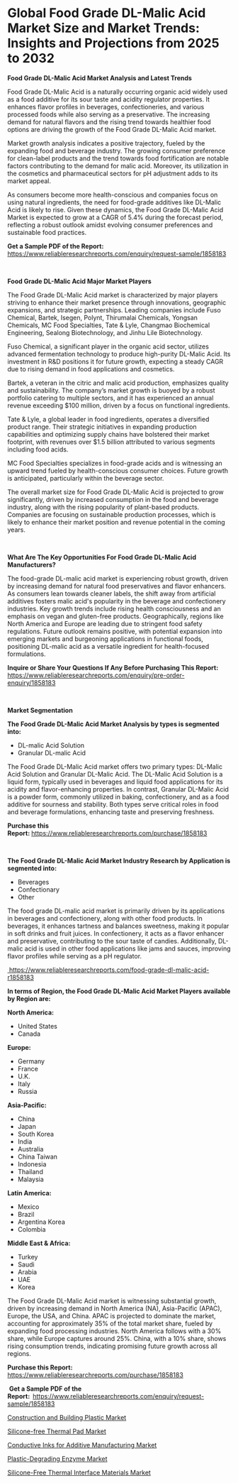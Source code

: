 <p><h1>Global Food Grade DL-Malic Acid Market Size and Market Trends: Insights and Projections from 2025 to 2032</h1></p><p><strong>Food Grade DL-Malic Acid Market Analysis and Latest Trends</strong></p>
<p><p>Food Grade DL-Malic Acid is a naturally occurring organic acid widely used as a food additive for its sour taste and acidity regulator properties. It enhances flavor profiles in beverages, confectioneries, and various processed foods while also serving as a preservative. The increasing demand for natural flavors and the rising trend towards healthier food options are driving the growth of the Food Grade DL-Malic Acid market.</p><p>Market growth analysis indicates a positive trajectory, fueled by the expanding food and beverage industry. The growing consumer preference for clean-label products and the trend towards food fortification are notable factors contributing to the demand for malic acid. Moreover, its utilization in the cosmetics and pharmaceutical sectors for pH adjustment adds to its market appeal.</p><p>As consumers become more health-conscious and companies focus on using natural ingredients, the need for food-grade additives like DL-Malic Acid is likely to rise. Given these dynamics, the Food Grade DL-Malic Acid Market is expected to grow at a CAGR of 5.4% during the forecast period, reflecting a robust outlook amidst evolving consumer preferences and sustainable food practices.</p></p>
<p><strong>Get a Sample PDF of the Report:&nbsp;</strong> <a href="https://www.reliableresearchreports.com/enquiry/request-sample/1858183?utm_campaign=13&utm_medium=2&utm_source=Github&utm_content=ia&utm_term=03042025&utm_id=food-grade-dl-malic-acid">https://www.reliableresearchreports.com/enquiry/request-sample/1858183</a></p>
<p>&nbsp;</p>
<p><strong>Food Grade DL-Malic Acid Major Market Players</strong></p>
<p><p>The Food Grade DL-Malic Acid market is characterized by major players striving to enhance their market presence through innovations, geographic expansions, and strategic partnerships. Leading companies include Fuso Chemical, Bartek, Isegen, Polynt, Thirumalai Chemicals, Yongsan Chemicals, MC Food Specialties, Tate & Lyle, Changmao Biochemical Engineering, Sealong Biotechnology, and Jinhu Lile Biotechnology.</p><p>Fuso Chemical, a significant player in the organic acid sector, utilizes advanced fermentation technology to produce high-purity DL-Malic Acid. Its investment in R&D positions it for future growth, expecting a steady CAGR due to rising demand in food applications and cosmetics.</p><p>Bartek, a veteran in the citric and malic acid production, emphasizes quality and sustainability. The company’s market growth is buoyed by a robust portfolio catering to multiple sectors, and it has experienced an annual revenue exceeding $100 million, driven by a focus on functional ingredients.</p><p>Tate & Lyle, a global leader in food ingredients, operates a diversified product range. Their strategic initiatives in expanding production capabilities and optimizing supply chains have bolstered their market footprint, with revenues over $1.5 billion attributed to various segments including food acids.</p><p>MC Food Specialties specializes in food-grade acids and is witnessing an upward trend fueled by health-conscious consumer choices. Future growth is anticipated, particularly within the beverage sector.</p><p>The overall market size for Food Grade DL-Malic Acid is projected to grow significantly, driven by increased consumption in the food and beverage industry, along with the rising popularity of plant-based products. Companies are focusing on sustainable production processes, which is likely to enhance their market position and revenue potential in the coming years.</p></p>
<p>&nbsp;</p>
<p><strong>What Are The Key Opportunities For Food Grade DL-Malic Acid Manufacturers?</strong></p>
<p><p>The food-grade DL-malic acid market is experiencing robust growth, driven by increasing demand for natural food preservatives and flavor enhancers. As consumers lean towards cleaner labels, the shift away from artificial additives fosters malic acid's popularity in the beverage and confectionery industries. Key growth trends include rising health consciousness and an emphasis on vegan and gluten-free products. Geographically, regions like North America and Europe are leading due to stringent food safety regulations. Future outlook remains positive, with potential expansion into emerging markets and burgeoning applications in functional foods, positioning DL-malic acid as a versatile ingredient for health-focused formulations.</p></p>
<p><strong>Inquire or Share Your Questions If Any Before Purchasing This Report:</strong> <a href="https://www.reliableresearchreports.com/enquiry/pre-order-enquiry/1858183?utm_campaign=13&utm_medium=2&utm_source=Github&utm_content=ia&utm_term=03042025&utm_id=food-grade-dl-malic-acid">https://www.reliableresearchreports.com/enquiry/pre-order-enquiry/1858183</a></p>
<p>&nbsp;</p>
<p><strong>Market Segmentation</strong></p>
<p><strong>The Food Grade DL-Malic Acid Market Analysis by types is segmented into:</strong></p>
<p><ul><li>DL-malic Acid Solution</li><li>Granular DL-malic Acid</li></ul></p>
<p><p>The Food Grade DL-Malic Acid market offers two primary types: DL-Malic Acid Solution and Granular DL-Malic Acid. The DL-Malic Acid Solution is a liquid form, typically used in beverages and liquid food applications for its acidity and flavor-enhancing properties. In contrast, Granular DL-Malic Acid is a powder form, commonly utilized in baking, confectionery, and as a food additive for sourness and stability. Both types serve critical roles in food and beverage formulations, enhancing taste and preserving freshness.</p></p>
<p><strong>Purchase this Report:&nbsp;</strong><a href="https://www.reliableresearchreports.com/purchase/1858183?utm_campaign=13&utm_medium=2&utm_source=Github&utm_content=ia&utm_term=03042025&utm_id=food-grade-dl-malic-acid">https://www.reliableresearchreports.com/purchase/1858183</a></p>
<p>&nbsp;</p>
<p><strong>The Food Grade DL-Malic Acid Market Industry Research by Application is segmented into:</strong></p>
<p><ul><li>Beverages</li><li>Confectionary</li><li>Other</li></ul></p>
<p><p>The food grade DL-malic acid market is primarily driven by its applications in beverages and confectionery, along with other food products. In beverages, it enhances tartness and balances sweetness, making it popular in soft drinks and fruit juices. In confectionery, it acts as a flavor enhancer and preservative, contributing to the sour taste of candies. Additionally, DL-malic acid is used in other food applications like jams and sauces, improving flavor profiles while serving as a pH regulator.</p></p>
<p><a href="https://www.reliableresearchreports.com/food-grade-dl-malic-acid-r1858183?utm_campaign=13&utm_medium=2&utm_source=Github&utm_content=ia&utm_term=03042025&utm_id=food-grade-dl-malic-acid">&nbsp;https://www.reliableresearchreports.com/food-grade-dl-malic-acid-r1858183</a></p>
<p><strong>In terms of Region, the Food Grade DL-Malic Acid Market Players available by Region are:</strong></p>
<p>
    <p> <strong> North America: </strong>
        <ul>
            <li>United States</li>
            <li>Canada</li>
        </ul>
        </p> 
    <p> <strong> Europe: </strong>
        <ul>
            <li>Germany</li>
            <li>France</li>
            <li>U.K.</li>
            <li>Italy</li>
            <li>Russia</li>
        </ul>
        </p> 
    <p> <strong> Asia-Pacific: </strong>
        <ul>
            <li>China</li>
            <li>Japan</li>
            <li>South Korea</li>
            <li>India</li>
            <li>Australia</li>
            <li>China Taiwan</li>
            <li>Indonesia</li>
            <li>Thailand</li>
            <li>Malaysia</li>
        </ul>
        </p> 
    <p> <strong> Latin America: </strong>
        <ul>
            <li>Mexico</li>
            <li>Brazil</li>
            <li>Argentina Korea</li>
            <li>Colombia</li>
        </ul>
        </p> 
    <p> <strong> Middle East & Africa: </strong>
        <ul>
            <li>Turkey</li>
            <li>Saudi</li>
            <li>Arabia</li>
            <li>UAE</li>
            <li>Korea</li>
        </ul>
    </p>
    </p>
<p><p>The Food Grade DL-Malic Acid market is witnessing substantial growth, driven by increasing demand in North America (NA), Asia-Pacific (APAC), Europe, the USA, and China. APAC is projected to dominate the market, accounting for approximately 35% of the total market share, fueled by expanding food processing industries. North America follows with a 30% share, while Europe captures around 25%. China, with a 10% share, shows rising consumption trends, indicating promising future growth across all regions.</p></p>
<p><strong>Purchase this Report: </strong><a href="https://www.reliableresearchreports.com/purchase/1858183?utm_campaign=13&utm_medium=2&utm_source=Github&utm_content=ia&utm_term=03042025&utm_id=food-grade-dl-malic-acid">https://www.reliableresearchreports.com/purchase/1858183</a></p>
<p>&nbsp;<strong>Get a Sample PDF of the Report:&nbsp;&nbsp;</strong><a href="https://www.reliableresearchreports.com/enquiry/request-sample/1858183?utm_campaign=13&utm_medium=2&utm_source=Github&utm_content=ia&utm_term=03042025&utm_id=food-grade-dl-malic-acid">https://www.reliableresearchreports.com/enquiry/request-sample/1858183</a></p>
<p><strong></strong></p>
<p><p><a href="https://github.com/donsonjupa/Market-Research-Report-List-1/blob/main/construction-and-building-plastic-market.md?utm_campaign=13&utm_medium=2&utm_source=Github&utm_content=ia&utm_term=03042025&utm_id=food-grade-dl-malic-acid">Construction and Building Plastic Market</a></p><p><a href="https://github.com/zhininzacher/Market-Research-Report-List-1/blob/main/silicone-free-thermal-pad-market.md?utm_campaign=13&utm_medium=2&utm_source=Github&utm_content=ia&utm_term=03042025&utm_id=food-grade-dl-malic-acid">Silicone-free Thermal Pad Market</a></p><p><a href="https://github.com/welidaeisya/Market-Research-Report-List-1/blob/main/conductive-inks-for-additive-manufacturing-market.md?utm_campaign=13&utm_medium=2&utm_source=Github&utm_content=ia&utm_term=03042025&utm_id=food-grade-dl-malic-acid">Conductive Inks for Additive Manufacturing Market</a></p><p><a href="https://github.com/anesimazikpd/Market-Research-Report-List-1/blob/main/plastic-degrading-enzyme-market.md?utm_campaign=13&utm_medium=2&utm_source=Github&utm_content=ia&utm_term=03042025&utm_id=food-grade-dl-malic-acid">Plastic-Degrading Enzyme Market</a></p><p><a href="https://github.com/sgroitrieu7f/Market-Research-Report-List-1/blob/main/silicone-free-thermal-interface-materials-market.md?utm_campaign=13&utm_medium=2&utm_source=Github&utm_content=ia&utm_term=03042025&utm_id=food-grade-dl-malic-acid">Silicone-Free Thermal Interface Materials Market</a></p></p>